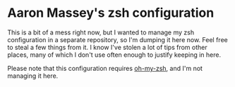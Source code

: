 # Aaron Massey's zsh configuration

This is a bit of a mess right now, but I wanted to manage my zsh configuration
in a separate repository, so I'm dumping it here now.  Feel free to steal a
few things from it.  I know I've stolen a lot of tips from other places, many
of which I don't use often enough to justify keeping in here.

Please note that this configuration requires [oh-my-zsh][1], and I'm not
managing it here.

[1]: https://github.com/robbyrussell/oh-my-zsh
